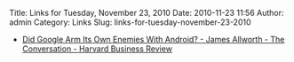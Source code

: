 Title: Links for Tuesday, November 23, 2010
Date: 2010-11-23 11:56
Author: admin
Category: Links
Slug: links-for-tuesday-november-23-2010

-   [Did Google Arm Its Own Enemies With Android? - James Allworth - The
    Conversation - Harvard Business Review][]

  [Did Google Arm Its Own Enemies With Android? - James Allworth - The
  Conversation - Harvard Business Review]: http://blogs.hbr.org/cs/2010/11/did_google_train_its_own_enemi.html
